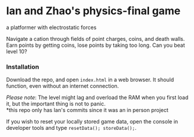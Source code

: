 # Ian and Zhao's **physics-final** game
a platformer with electrostatic forces

Navigate a cation through fields of point charges, coins, and death walls. Earn points by getting coins, lose points by taking too long. Can you beat level 10?

### Installation

Download the repo, and open `index.html` in a web browser. It should function, even without an internet connection.

*Please note*: The level might lag and overload the RAM when you first load it, but the important thing is not to panic.  
*this repo only has Ian's commits since it was an in person project

If you wish to reset your locally stored game data, open the console in developer tools and type `resetData(); storeData();`.
